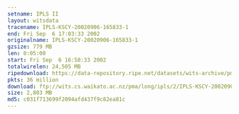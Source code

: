 ```yaml
---
setname: IPLS II
layout: witsdata
tracename: IPLS-KSCY-20020906-165833-1
end: Fri Sep  6 17:03:33 2002
originalname: IPLS-KSCY-20020906-165833-1
gzsize: 779 MB
len: 0:05:00
start: Fri Sep  6 16:58:33 2002
totalwirelen: 24,505 MB
ripedownload: https://data-repository.ripe.net/datasets/wits-archive/pma/long/ipls/2/IPLS-KSCY-20020906-165833-1.gz
pkts: 36 million
download: ftp://wits.cs.waikato.ac.nz/pma/long/ipls/2/IPLS-KSCY-20020906-165833-1.gz
size: 2,803 MB
md5: c031f713699f2094afd437f9c82ea81c
---
```

